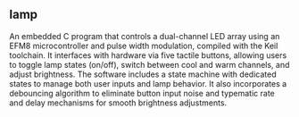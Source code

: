 ## lamp

An embedded C program that controls a dual-channel LED array using an EFM8 microcontroller and pulse width modulation, compiled with the Keil toolchain. It interfaces with hardware via five tactile buttons, allowing users to toggle lamp states (on/off), switch between cool and warm channels, and adjust brightness. The software includes a state machine with dedicated states to manage both user inputs and lamp behavior. It also incorporates a debouncing algorithm to eliminate button input noise and typematic rate and delay mechanisms for smooth brightness adjustments.
